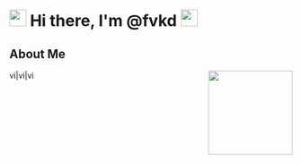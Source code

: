 # <img src="https://github.com/fvkd/fvkd/blob/main/assets/hacker.gif" width="30px"> Hi there, I'm @fvkd <img src="https://github.com/fvkd/fvkd/blob/main/assets/hacker.gif" width="30px">

## About Me
<img src="https://github.com/fvkd/fvkd/blob/main/assets/sphynx-cat.gif" align="right" width="150px">

vi|vi|vi

<!---
fvkd/fvkd is a ✨ special ✨ repository because its `README.md` (this file) appears on your GitHub profile.
You can click the Preview link to take a look at your changes.
--->
